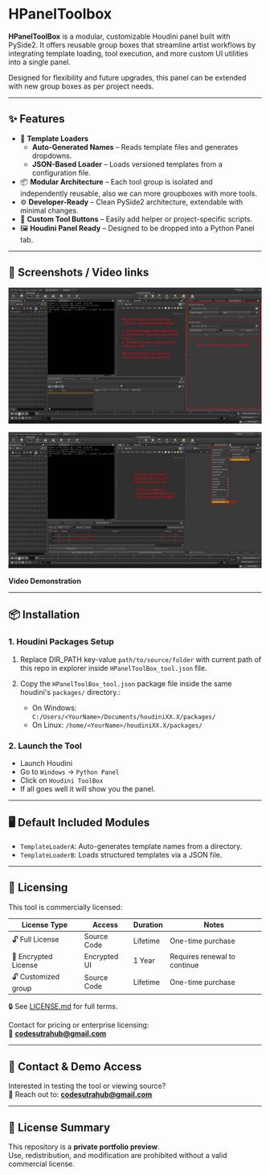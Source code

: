 # HPanelToolbox

**HPanelToolBox** is a modular, customizable Houdini panel built with PySide2. It offers reusable group boxes that streamline artist workflows by integrating template loading, tool execution, and more custom UI utilities into a single panel.

Designed for flexibility and future upgrades, this panel can be extended with new group boxes as per project needs.

---

## ✨ Features

- 🧠 **Template Loaders**
  - **Auto-Generated Names** – Reads template files and generates dropdowns.
  - **JSON-Based Loader** – Loads versioned templates from a configuration file.
- 📦 **Modular Architecture** – Each tool group is isolated and independently reusable, also we can more groupboxes with more tools.
- ⚙️ **Developer-Ready** – Clean PySide2 architecture, extendable with minimal changes.
- 🧰 **Custom Tool Buttons** – Easily add helper or project-specific scripts.
- 🖼️ **Houdini Panel Ready** – Designed to be dropped into a Python Panel tab.

---

## 📸 Screenshots / Video links

![alt text](resources/hpanel_toolbox_01.jpg)

![alt text](resources/hpanel_toolbox_02.jpg)

**Video Demonstration**

---

## 📦 Installation

### 1. Houdini Packages Setup

1. Replace DIR_PATH key-value `path/to/source/folder` with current path of this repo in explorer inside `HPanelToolBox_tool.json` file.
2. Copy the `HPanelToolBox_tool.json` package file inside the same houdini's `packages/` directory.:

    - On Windows:  
     `C:/Users/<YourName>/Documents/houdiniXX.X/packages/`
    - On Linux:
     `/home/<YourName>/houdiniXX.X/packages/`

### 2. Launch the Tool

- Launch Houdini
- Go to `Windows` → `Python Panel`
- Click on `Houdini ToolBox`
- If all goes well it will show you the panel.

---

## 🖥️ Default Included Modules

- `TemplateLoaderA`: Auto-generates template names from a directory.
- `TemplateLoaderB`: Loads structured templates via a JSON file.

---


## 🔐 Licensing

This tool is commercially licensed:

| License Type         | Access       | Duration | Notes                         |
|----------------------|--------------|----------|-------------------------------|
| 🔓 Full License      | Source Code  | Lifetime | One-time purchase             |
| 🔐 Encrypted License | Encrypted UI | 1 Year   | Requires renewal to continue  |
| 🔓 Customized group  | Source Code  | Lifetime | One-time purchase             |

🔒 See [LICENSE.md](LICENSE.md) for full terms.

Contact for pricing or enterprise licensing:  
📧 **codesutrahub@gmail.com**

---

## 🙋 Contact & Demo Access

Interested in testing the tool or viewing source?  
📧 Reach out to: **codesutrahub@gmail.com**

---

## 🧾 License Summary

This repository is a **private portfolio preview**.  
Use, redistribution, and modification are prohibited without a valid commercial license.
